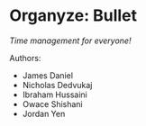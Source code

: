 # Organyze: Bullet  
*Time management for everyone!*

Authors:
- James Daniel
- Nicholas Dedvukaj
- Ibraham Hussaini
- Owace Shishani
- Jordan Yen

